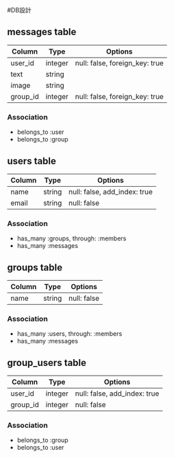 #DB設計

## messages table

|Column|Type|Options|
|------|----|-------|
|user_id|integer|null: false, foreign_key: true|
|text|string|
|image|string|
|group_id|integer|null: false,  foreign_key: true|

### Association
- belongs_to :user
- belongs_to :group




## users table

|Column|Type|Options|
|------|----|-------|
|name|string|null: false, add_index: true|
|email|string|null: false|

### Association

- has_many :groups, through: :members
- has_many :messages





## groups table

|Column|Type|Options|
|------|----|-------|
|name|string|null: false|

### Association

- has_many :users, through: :members
- has_many :messages






## group_users table

|Column|Type|Options|
|------|----|-------|
|user_id|integer|null: false, add_index: true|
|group_id|integer|null: false|

### Association

- belongs_to :group
- belongs_to :user
